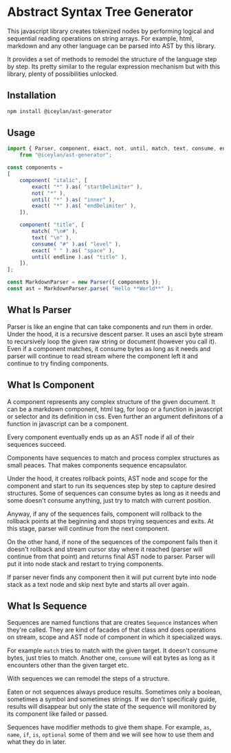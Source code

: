 # Abstract Syntax Tree Generator
This javascript library creates tokenized nodes by performing logical and sequential reading operations on string arrays. For example, html, markdown and any other language can be parsed into AST by this library.

It provides a set of methods to remodel the structure of the language step by step. Its pretty similar to the regular expression mechanism but with this library, plenty of possibilities unlocked.

## Installation

```bash
npm install @iceylan/ast-generator
```

## Usage

```javascript
import { Parser, component, exact, not, until, match, text, consume, endline }
	from "@iceylan/ast-generator";

const components = 
[
	component( "italic", [
		exact( "*" ).as( "startDelimiter" ),
		not( "*" ),
		until( "*" ).as( "inner" ),
		exact( "*" ).as( "endDelimiter" ),
	]),

	component( "title", [
		match( "\n#" ),
		text( "\n" ),
		consume( "#" ).as( "level" ),
		exact( " " ).as( "space" ),
		until( endline ).as( "title" ),
	]),
];

const MarkdownParser = new Parser({ components });
const ast = MarkdownParser.parse( "Hello **World**" );
```

## What Is Parser
Parser is like an engine that can take components and run them in order. Under the hood, it is a recursive descent parser. It uses an ascii byte stream to recursively loop the given raw string or document (however you call it). Even if a component matches, it consume bytes as long as it needs and parser will continue to read stream where the component left it and continue to try finding components.

## What Is Component
A component represents any complex structure of the given document. It can be a markdown component, html tag, for loop or a function in javascript or selector and its definition in css. Even further an argument definitons of a function in javascript can be a component.

Every component eventually ends up as an AST node if all of their sequences succeed.

Components have sequences to match and process complex structures as small peaces. That makes components sequence encapsulator.

Under the hood, it creates rollback points, AST node and scope for the component and start to run its sequences step by step to capture desired structures. Some of sequences can consume bytes as long as it needs and some doesn't consume anything, just try to match with current position.

Anyway, if any of the sequences fails, component will rollback to the rollback points at the beginning and stops trying sequences and exits. At this stage, parser will continue from the next component.

On the other hand, if none of the sequences of the component fails then it doesn't rollback and stream cursor stay where it reached (parser will continue from that point) and returns final AST node to parser. Parser will put it into node stack and restart to trying components.

If parser never finds any component then it will put current byte into node stack as a text node and skip next byte and starts all over again.

## What Is Sequence
Sequences are named functions that are creates `Sequence` instances when they're called. They are kind of facades of that class and does operations on stream, scope and AST node of component in which it specialized ways.

For example `match` tries to match with the given target. It doesn't consume bytes, just tries to match. Another one, `consume` will eat bytes as long as it encounters other than the given target etc.

With sequences we can remodel the steps of a structure.

Eaten or not sequences always produce results. Sometimes only a boolean, sometimes a symbol and sometimes strings. If we don't specificaly guide, results will disappear but only the state of the sequence will monitored by its component like failed or passed.

Sequences have modifier methods to give them shape. For example, `as`, `name`, `if`, `is`, `optional` some of them and we will see how to use them and what they do in later.

<!-- For example, `as` method will create a sub-ast node and put captured data by sequence into it and this sub node will be placed into component's ast node.

`name` modifier will put result of the sequence into scope provided by component. Scope is accessible by all the sibling sequences in the component.

`if` or `is` modifiers will keep conditional expressions for the sequence. Before the sequence do its stuff, conditions will be executed and either the sequence will be executed or not. Ofcourse conditions will access the scope provided by component. So that means sequence can access preceded sequence results and make themselves dependant on them.

Sequences can be also optional. If a sequence failed to do what it said it would do, we can ignore it by `optional` method. It works like an alias of `if` or `is` modifier but conditionals works before the sequence and can't know what the state of the sequence is but optional will know the state. -->

